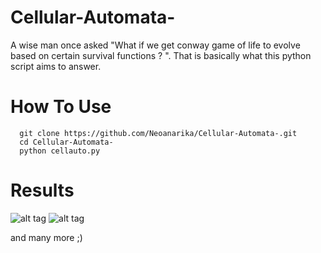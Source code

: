 # Cellular-Automata-
A wise man once asked "What if we get conway game of life to evolve based on certain survival functions ? ". That is basically what this python script aims to answer. 

# How To Use 
```
  git clone https://github.com/Neoanarika/Cellular-Automata-.git
  cd Cellular-Automata-
  python cellauto.py
```

# Results 
![alt tag]('https://github.com/Neoanarika/Cellular-Automata-/blob/master/Pic/1.png?raw=true')
![alt tag]('https://github.com/Neoanarika/Cellular-Automata-/blob/master/Pic/4.png?raw=true')

and many more ;)
